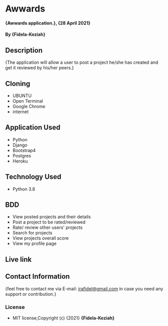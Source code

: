 # Awwards

#### {Awwards application.}, {28 April 2021}
#### By **{Fidela-Keziah}**

## Description

{The application will allow a user to post a project he/she has created and get it reviewed by his/her peers.}

## Cloning

* UBUNTU
* Open Terminal
* Google Chrome
* internet

## Application Used

* Python
* Django
* Bootstrap4
* Postgres
* Heroku

## Technology Used

* Python 3.8

## BDD

* View posted projects and their details
* Post a project to be rated/reviewed
* Rate/ review other users' projects
* Search for projects 
* View projects overall score
* View my profile page

## Live link 

## Contact Information

{feel free to contact me via E-mail: irafidel@gmail.com in case you need any support or contribution.}

### License

* MIT license,Copyright (c) {2021} **{Fidela-Keziah}**
